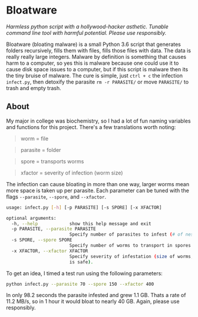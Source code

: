 # Bloatware

_Harmless python script with a hollywood-hacker asthetic. Tunable command line tool with harmful potential. Please use responsibly._

Bloatware (bloating malware) is a small Python 3.6 script that generates folders recursively, fills them with files, fills those files with data. The data is really really large integers. Malware by definition is something that causes harm to a computer, so yes this is malware because one could use it to cause disk space issues to a computer, but if this script is malware then its the tiny bruise of malware. The cure is simple, just `ctrl + c` the infection `infect.py`, then detoxify the parasite `rm -r PARASITE/` or move `PARASITE/` to trash and empty trash.

## About

My major in college was biochemistry, so I had a lot of fun naming variables and functions for this project. There's a few translations worth noting:

> worm = file

> parasite = folder

> spore = transports worms

> xfactor = severity of infection (worm size)

The infection can cause bloating in more than one way, larger worms mean more space is taken up per parasite. Each parameter can be tuned with the flags `--parasite`, `--spore`, and `--xfactor`.

```bash
usage: infect.py [-h] [-p PARASITE] [-s SPORE] [-x XFACTOR]

optional arguments:
  -h, --help            show this help message and exit
  -p PARASITE, --parasite PARASITE
                        Specify number of parasites to infest (# of nests).
  -s SPORE, --spore SPORE
                        Specify number of worms to transport in spores.
  -x XFACTOR, --xfactor XFACTOR
                        Specify severity of infestation (size of worms, 40-400
                        is safe).
```
To get an idea, I timed a test run using the following parameters:

```bash
python infect.py --parasite 70 --spore 150 --xfactor 400
```

In only 98.2 seconds the parasite infested and grew 1.1 GB. Thats a rate of 11.2 MB/s, so in 1 hour it would bloat to nearly 40 GB. Again, please use responsibly.
